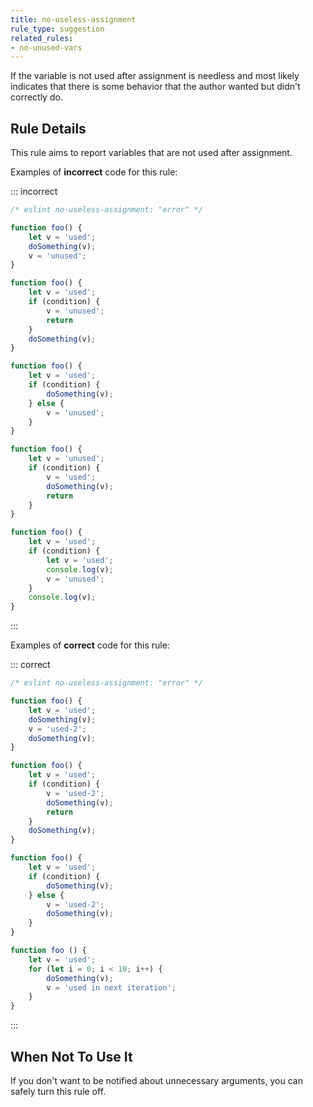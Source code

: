 ```yaml
---
title: no-useless-assignment
rule_type: suggestion
related_rules:
- no-unused-vars
---
```




If the variable is not used after assignment is needless and most likely indicates that there is some behavior that the author wanted but didn't correctly do.

## Rule Details

This rule aims to report variables that are not used after assignment.

Examples of **incorrect** code for this rule:

::: incorrect

```js
/* eslint no-useless-assignment: "error" */

function foo() {
    let v = 'used';
    doSomething(v);
    v = 'unused';
}

function foo() {
    let v = 'used';
    if (condition) {
        v = 'unused';
        return
    }
    doSomething(v);
}

function foo() {
    let v = 'used';
    if (condition) {
        doSomething(v);
    } else {
        v = 'unused';
    }
}

function foo() {
    let v = 'unused';
    if (condition) {
        v = 'used';
        doSomething(v);
        return
    }
}

function foo() {
    let v = 'used';
    if (condition) {
        let v = 'used';
        console.log(v);
        v = 'unused';
    }
    console.log(v);
}
```

:::

Examples of **correct** code for this rule:

::: correct

```js
/* eslint no-useless-assignment: "error" */

function foo() {
    let v = 'used';
    doSomething(v);
    v = 'used-2';
    doSomething(v);
}

function foo() {
    let v = 'used';
    if (condition) {
        v = 'used-2';
        doSomething(v);
        return
    }
    doSomething(v);
}

function foo() {
    let v = 'used';
    if (condition) {
        doSomething(v);
    } else {
        v = 'used-2';
        doSomething(v);
    }
}

function foo () {
    let v = 'used';
    for (let i = 0; i < 10; i++) {
        doSomething(v);
        v = 'used in next iteration';
    }
}
```

:::

## When Not To Use It

If you don't want to be notified about unnecessary arguments, you can safely turn this rule off.
